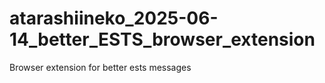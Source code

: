 # atarashiineko_2025-06-14_better_ESTS_browser_extension
Browser extension for better ests messages
